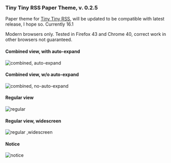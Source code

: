 ### Tiny Tiny RSS Paper Theme, v. 0.2.5

Paper theme for [Tiny Tiny RSS](https://tt-rss.org/gitlab/fox/tt-rss/wikis/home), will be updated to be compatible with latest release, I hope so. Currently 16.1

Modern browsers only. Tested in Firefox 43 and Chrome 40, correct work in other browsers not guaranteed.

#### Combined view, with auto-expand
![combined, auto-expand](https://raw.github.com/DarkPreacher/tt-rss-theme-paper/master/paper-previews/paper-combined-auto-expand.jpg)

#### Combined view, w/o auto-expand
![combined, no-auto-expand](https://raw.github.com/DarkPreacher/tt-rss-theme-paper/master/paper-previews/paper-combined-no-auto-expand.jpg)

#### Regular view
![regular](https://raw.github.com/DarkPreacher/tt-rss-theme-paper/master/paper-previews/paper-not-combined-widescreen.jpg)

#### Regular view, widescreen
![regular ,widescreen](https://raw.github.com/DarkPreacher/tt-rss-theme-paper/master/paper-previews/paper-not-combined.jpg)

#### Notice
![notice](https://raw.github.com/DarkPreacher/tt-rss-theme-paper/master/paper-previews/feed-title-warn.jpg)